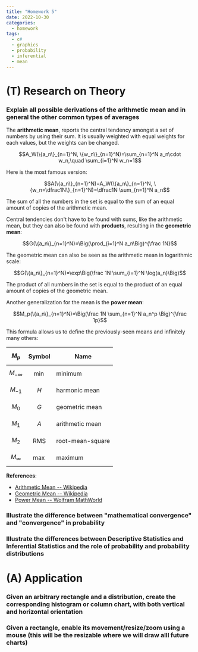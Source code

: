 ```yaml
---
title: "Homework 5"
date: 2022-10-30
categories:
  - homework
tags:
  - c#
  - graphics
  - probability
  - inferential
  - mean
---
```

<script type="text/javascript" async src="https://cdnjs.cloudflare.com/ajax/libs/mathjax/2.7.1/MathJax.js?config=TeX-AMS-MML_HTMLorMML"></script>

# (T) Research on Theory

### Explain all possible derivations of the arithmetic mean and in general the other common types of averages
The **arithmetic mean**, reports the central tendency amongst a set of numbers by using their sum. It is usually weighted with equal weights for each values, but the weights can be changed.

$$A_W(\{a_n\}_{n=1}^N, \{w_n\}_{n=1}^N)=\sum_{n=1}^N a_n\cdot w_n,\quad \sum_{i=1}^N w_n=1$$

Here is the most famous version:

$$A(\{a_n\}_{n=1}^N)=A_W(\{a_n\}_{n=1}^N, \{w_n=\dfrac1N\}_{n=1}^N)=\dfrac1N \sum_{n=1}^N a_n$$

The sum of all the numbers in the set is equal to the sum of an equal amount of copies of the arithmetic mean.


Central tendencies don't have to be found with sums, like the arithmetic mean, but they can also be found with **products**, resulting in the **geometric mean**:

$$G(\{a_n\}_{n=1}^N)=\Big(\prod_{i=1}^N a_n\Big)^{\frac 1N}$$

The geometric mean can also be seen as the arithmetic mean in logarithmic scale:

$$G(\{a_n\}_{n=1}^N)=\exp\Big(\frac 1N \sum_{i=1}^N \log(a_n)\Big)$$

The product of all numbers in the set is equal to the product of an equal amount of copies of the geometric mean.

Another generalization for the mean is the **power mean**:

$$M_p(\{a_n\}_{n=1}^N)=\Big(\frac 1N \sum_{n=1}^N a_n^p \Big)^{\frac 1p}$$

This formula allows us to define the previously-seen means and infinitely many others:

|$$M_p$$|Symbol|Name|
|---|---|---|
$$M_{-\infty}$$| $$\min$$|    minimum
$$M_{-1}$$|     $$H$$|      harmonic mean
$$M_0$$|        $$G$$|      geometric mean
$$M_1$$|        $$A$$|      arithmetic mean
$$M_2$$|        $$\text{RMS}$$|    root-mean-square
$$M_\infty$$|    $$\max$$|    maximum

**References**:
+ [Arithmetic Mean -- Wikipedia](https://en.wikipedia.org/wiki/Arithmetic_mean)
+ [Geometric Mean -- Wikipedia](https://en.wikipedia.org/wiki/Geometric_mean)
+ [Power Mean -- Wolfram MathWorld](https://mathworld.wolfram.com/PowerMean.html)

### Illustrate the difference between "mathematical convergence" and "convergence" in probability



### Illustrate the differences between Descriptive Statistics and Inferential Statistics and the role of probability and probability distributions





# (A) Application
### Given an arbitrary rectangle and a distribution, create the corresponding histogram or column chart, with both vertical and horizontal orientation


### Given a rectangle, enable its movement/resize/zoom using a mouse (this will be the resizable where we will draw alll future charts)


